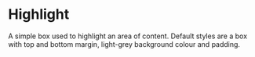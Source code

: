# Highlight

A simple box used to highlight an area of content. Default styles are a box with top and bottom
margin, light-grey background colour and padding.

